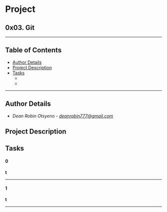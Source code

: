 # Project 
## **0x03. Git**
---
## Table of Contents
- [Author Details](#author-details)
- [Project Description](#project-description)
- [Tasks](#tasks)
	- [](#0)
	- [](#1)
---
## Author Details
- *Dean Robin Otsyeno - deanrobin777@gmail.com*

## Project Description


## Tasks
#### 0
**t**

---
#### 1
**t**

---
